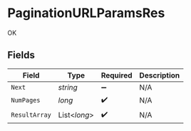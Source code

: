 # PaginationURLParamsRes

OK


## Fields

| Field              | Type               | Required           | Description        |
| ------------------ | ------------------ | ------------------ | ------------------ |
| `Next`             | *string*           | :heavy_minus_sign: | N/A                |
| `NumPages`         | *long*             | :heavy_check_mark: | N/A                |
| `ResultArray`      | List<*long*>       | :heavy_check_mark: | N/A                |